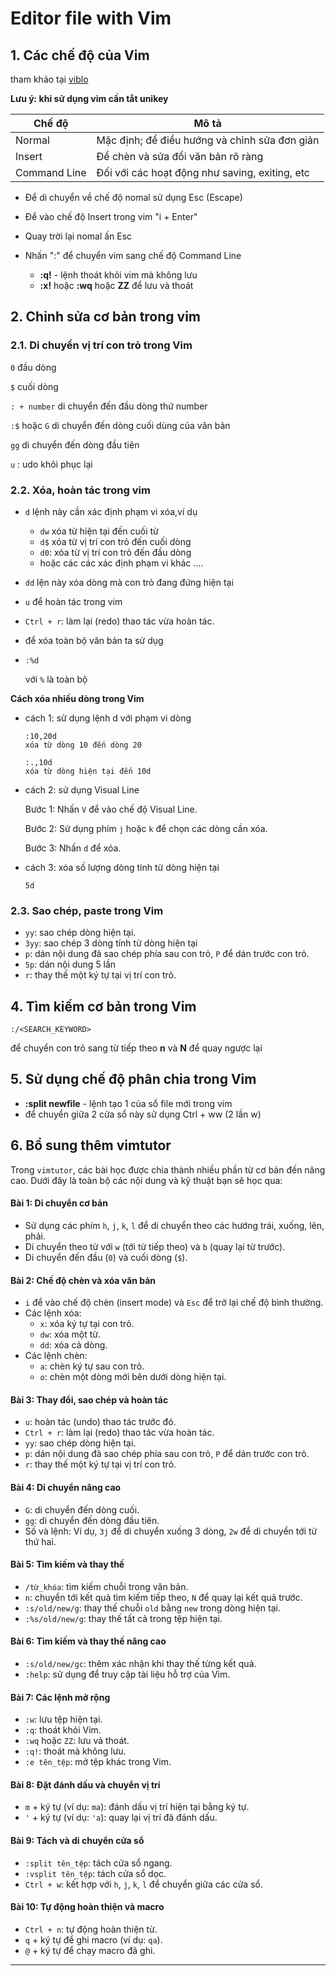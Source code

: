 # Editor file with Vim

## 1. Các chế độ của Vim

tham khảo tại [viblo](https://viblo.asia/p/co-ban-ve-vim-cho-nguoi-moi-bat-dau-GrLZDavnlk0)

**Lưu ý: khi sử dụng vim cần tắt unikey**

| Chế độ       | Mô tả                                          |
| ------------ | ---------------------------------------------- |
| Normal       | Mặc định; để điều hướng và chỉnh sửa đơn giản  |
| Insert       | Để chèn và sửa đổi văn bản rõ ràng             |
| Command Line | Đối với các hoạt động như saving, exiting, etc |

- Để di chuyển về chế độ nomal sử dụng Esc (Escape)

- Để vào chế độ Insert trong vim "i + Enter"
- Quay trời lại nomal ấn Esc

- Nhấn ":" để chuyển vim sang chế độ Command Line 
  - **:q!** - lệnh thoát khỏi vim mà không lưu
  - **:x!** hoặc **:wq**  hoặc **ZZ** để lưu và thoát 

## 2. Chỉnh sửa cơ bản trong vim 

### 2.1. Di chuyển vị trí con trỏ trong Vim

`0` đầu dòng 

`$` cuối dòng 

`: + number` di chuyển đến đầu dòng thứ number

`:$` hoặc `G` di chuyển đến dòng cuối dùng của văn bản

`gg` di chuyển đến dòng đầu tiên

`u` : udo khôi phục lại 

### 2.2. Xóa, hoàn tác trong vim 

- `d` lệnh này cần xác định phạm vi xóa,ví dụ

  - `dw` xóa từ hiện tại đến cuối từ 
  - `d$` xóa từ vị trí con trỏ đến cuối dòng 
  - `d0`: xóa từ vị trí con trỏ đến đầu dòng 
  - hoặc các các xác định phạm vi khác ....

- `dd` lện này xóa dòng mà con trỏ đang đứng hiện tại

- `u` để hoàn tác trong vim

- `Ctrl + r`: làm lại (redo) thao tác vừa hoàn tác.

- để xóa toàn bộ văn bản ta sử dụg 

- ```
  :%d
  ```

  với `%` là toàn bộ 

**Cách xóa nhiều dòng trong Vim**

- cách 1: sử dụng lệnh d với phạm vi dòng 

  ```
  :10,20d
  xóa từ dòng 10 đến dòng 20
  ```

  ```
  :.,10d
  xóa từ dòng hiện tại đến 10d
  ```

- cách 2:  sử dụng Visual Line

  Bước 1: Nhấn `V` để vào chế độ Visual Line.

  Bước 2: Sử dụng phím `j` hoặc `k` để chọn các dòng cần xóa.

  Bước 3: Nhấn `d` để xóa.

- cách 3: xóa số lượng dòng tính từ dòng hiện tại

  ```
  5d
  ```

### 2.3. Sao chép, paste trong Vim 

- `yy`: sao chép dòng hiện tại.
- `3yy`: sao chép 3 dòng tính từ dòng hiện tại 
- `p`: dán nội dung đã sao chép phía sau con trỏ, `P` để dán trước con trỏ.
- `5p`: dán nội dung 5 lần
- `r`: thay thế một ký tự tại vị trí con trỏ.

## 4. Tìm kiếm cơ bản trong Vim 

```
:/<SEARCH_KEYWORD>		
```

để chuyển con trỏ sang từ tiếp theo **n** và **N** để quay ngược lại 

## 5. Sử dụng chế độ phân chia trong Vim 

- **:split newfile** - lệnh tạo 1 của sổ file mới trong vim
- để chuyển giữa 2 cửa sổ này sử dụng Ctrl + ww (2 lần w)

## 6. Bổ sung thêm vimtutor

Trong `vimtutor`, các bài học được chia thành nhiều phần từ cơ bản đến nâng cao. Dưới đây là toàn bộ các nội dung và kỹ thuật bạn sẽ học qua:

#### Bài 1: Di chuyển cơ bản
- Sử dụng các phím `h`, `j`, `k`, `l` để di chuyển theo các hướng trái, xuống, lên, phải.
- Di chuyển theo từ với `w` (tới từ tiếp theo) và `b` (quay lại từ trước).
- Di chuyển đến đầu (`0`) và cuối dòng (`$`).

#### Bài 2: Chế độ chèn và xóa văn bản
- `i` để vào chế độ chèn (insert mode) và `Esc` để trở lại chế độ bình thường.
- Các lệnh xóa:
  - `x`: xóa ký tự tại con trỏ.
  - `dw`: xóa một từ.
  - `dd`: xóa cả dòng.
- Các lệnh chèn:
  - `a`: chèn ký tự sau con trỏ.
  - `o`: chèn một dòng mới bên dưới dòng hiện tại.

#### Bài 3: Thay đổi, sao chép và hoàn tác
- `u`: hoàn tác (undo) thao tác trước đó.
- `Ctrl + r`: làm lại (redo) thao tác vừa hoàn tác.
- `yy`: sao chép dòng hiện tại.
- `p`: dán nội dung đã sao chép phía sau con trỏ, `P` để dán trước con trỏ.
- `r`: thay thế một ký tự tại vị trí con trỏ.

#### Bài 4: Di chuyển nâng cao
- `G`: di chuyển đến dòng cuối.
- `gg`: di chuyển đến dòng đầu tiên.
- Số và lệnh: Ví dụ, `3j` để di chuyển xuống 3 dòng, `2w` để di chuyển tới từ thứ hai.

#### Bài 5: Tìm kiếm và thay thế
- `/từ_khóa`: tìm kiếm chuỗi trong văn bản.
- `n`: chuyển tới kết quả tìm kiếm tiếp theo, `N` để quay lại kết quả trước.
- `:s/old/new/g`: thay thế chuỗi `old` bằng `new` trong dòng hiện tại.
- `:%s/old/new/g`: thay thế tất cả trong tệp hiện tại.

#### Bài 6: Tìm kiếm và thay thế nâng cao
- `:s/old/new/gc`: thêm xác nhận khi thay thế từng kết quả.
- `:help`: sử dụng để truy cập tài liệu hỗ trợ của Vim.

#### Bài 7: Các lệnh mở rộng
- `:w`: lưu tệp hiện tại.
- `:q`: thoát khỏi Vim.
- `:wq` hoặc `ZZ`: lưu và thoát.
- `:q!`: thoát mà không lưu.
- `:e tên_tệp`: mở tệp khác trong Vim.

#### Bài 8: Đặt đánh dấu và chuyển vị trí
- `m` + ký tự (ví dụ: `ma`): đánh dấu vị trí hiện tại bằng ký tự.
- `'` + ký tự (ví dụ: `'a`): quay lại vị trí đã đánh dấu.
  
#### Bài 9: Tách và di chuyển cửa sổ
- `:split tên_tệp`: tách cửa sổ ngang.
- `:vsplit tên_tệp`: tách cửa sổ dọc.
- `Ctrl + w`: kết hợp với `h`, `j`, `k`, `l` để chuyển giữa các cửa sổ.

#### Bài 10: Tự động hoàn thiện và macro
- `Ctrl + n`: tự động hoàn thiện từ.
- `q` + ký tự để ghi macro (ví dụ: `qa`).
- `@` + ký tự để chạy macro đã ghi.

---

